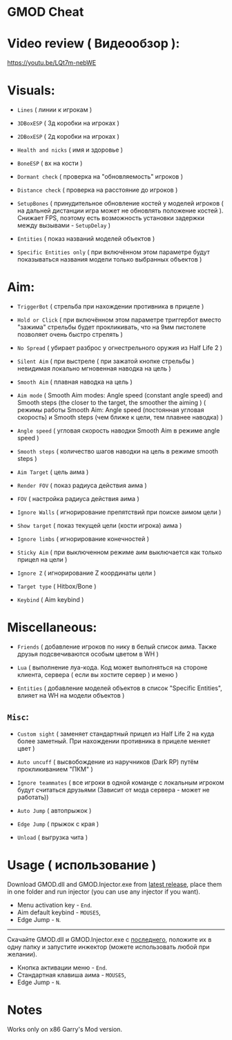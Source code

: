 # GMOD Cheat
# Video review ( Видеообзор ):
https://youtu.be/LQt7m-nebWE
# Visuals: 
  - `Lines` ( линии к игрокам ) 

  - `3DBoxESP` ( 3д коробки на игроках ) 
  
  - `2DBoxESP` ( 2д коробки на игроках )

  - `Health and nicks` ( имя и здоровье )

  - `BoneESP` ( вх на кости )

  - `Dormant check` ( проверка на "обновляемость" игроков )
  
  - `Distance check` ( проверка на расстояние до игроков )
  
  - `SetupBones` ( принудительное обновление костей у моделей игроков ( на дальней дистанции игра может не обновлять положение костей ). Снижает FPS, поэтому есть возможность установки задержки между вызывами - `SetupDelay` )

  - `Entities` (  показ названий моделей объектов )

  - `Specific Entities only` ( при включённом этом параметре будут показываться названия модели только выбранных объектов )

# Aim: 
  - `TriggerBot` ( стрельба при нахождении противника в прицеле ) 

  - `Hold or Click` ( при включённом этом параметре триггербот вместо "зажима" стрельбы будет прокликивать, что на 9мм пистолете позволяет очень быстро стрелять )

  - `No Spread` ( убирает разброс у огнестрельного оружия из Half Life 2 )

  - `Silent Aim` ( при выстреле ( при зажатой кнопке стрельбы ) невидимая локально мгновенная наводка на цель  ) 

  - `Smooth Aim` ( плавная наводка на цель )

  - `Aim mode` ( Smooth Aim modes: Angle speed (constant angle speed) and Smooth steps (the closer to the target, the smoother the aiming ) ( режимы работы Smooth Aim: Angle speed (постоянная угловая скорость) и Smooth steps (чем ближе к цели, тем плавнее наводка) )
  - `Angle speed` ( угловая скорость наводки Smooth Aim в режиме angle speed )
    
  - `Smooth steps` ( количество шагов наводки на цель в режиме smooth steps )

  - `Aim Target` ( цель аима ) 

  - `Render FOV` ( показ радиуса действия аима )

  - `FOV` ( настройка радиуса действия аима ) 

  - `Ignore Walls` ( игнорирование препятствий при поиске аимом цели ) 

  - `Show target` ( показ текущей цели (кости игрока) аима )
  
  - `Ignore limbs` ( игнорирование конечностей )
  
  - `Sticky Aim` ( при выключенном режиме аим выключается как только прицел на цели )

  - `Ignore Z` ( игнорирование Z координаты цели )
    
  - `Target type` ( Hitbox/Bone )

  - `Keybind` ( Aim keybind )  

# Miscellaneous: 
  - `Friends` ( добавление игроков по нику в белый список аима. Также друзья подсвечиваются особым цветом в WH )
 
  - `Lua` ( выполнение луа-кода. Код может выполняться на стороне клиента, сервера ( если вы хостите сервер ) и меню )
   
  - `Entities` ( добавление моделей объектов в список "Specific Entities", влияет на WH на модели объектов ) 

  ## `Misc`: 

   - `Custom sight` ( заменяет стандартный прицел из Half Life 2 на куда более заметный. При нахождении противника в прицеле меняет цвет ) 

   - `Auto uncuff` ( высвобождение из наручников (Dark RP) путём прокликиванием "ПКМ" ) 

   - `Ignore teammates` ( все игроки в одной команде с локальным игроком будут считаться друзьями (Зависит от мода сервера - может не работать)) 

   - `Auto Jump` ( автопрыжок )
   
   - `Edge Jump` ( прыжок с края ) 
   
   - `Unload` ( выгрузка чита )
# Usage ( использование )
Download GMOD.dll and GMOD.Injector.exe from [latest release](github.com/bottomtext228/GMOD/releases/latest), place them in one folder and run injector (you can use any injector if you want).

- Menu activation key - `End`.
- Aim default keybind - `MOUSE5`,
- Edge Jump - `N`.
---

Скачайте GMOD.dll и GMOD.Injector.exe с [последнего](github.com/bottomtext228/GMOD/releases/latest), положите их в одну папку и запустите инжектор (можете использовать любой при желании).

- Кнопка активации меню - `End`.
- Стандартная клавиша аима - `MOUSE5`,
- Edge Jump - `N`.
# Notes 
Works only on x86 Garry's Mod version.
